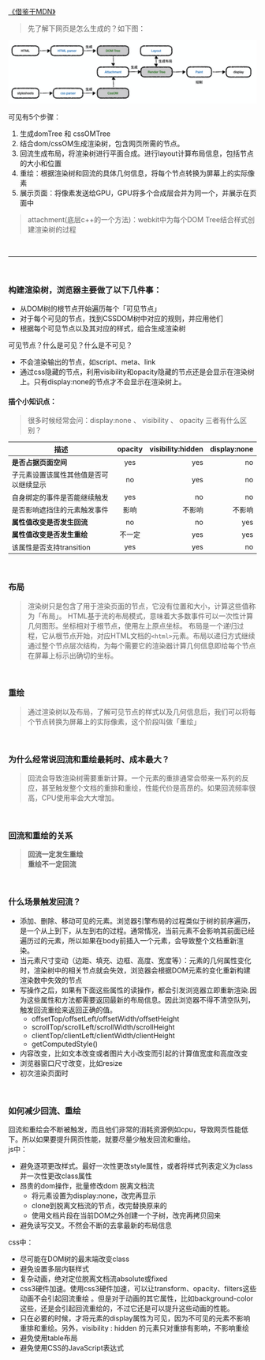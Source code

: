 [《借鉴于MDN》](https://cloud.tencent.com/developer/article/1372962 "MDN")

> 先了解下网页是怎么生成的？如下图：

![Alt text](./images/htmlRender/1.png)

可见有5个步骤：
1. 生成domTree 和 cssOMTree
2. 结合dom/cssOM生成渲染树，包含网页所需的节点。
3. 回流生成布局，将渲染树进行平面合成。进行layout计算布局信息，包括节点的大小和位置
4. 重绘：根据渲染树和回流的具体几何信息，将每个节点转换为屏幕上的实际像素
5. 展示页面：将像素发送给GPU，GPU将多个合成层合并为同一个，并展示在页面中

> attachment(底层c++的一个方法)：webkit中为每个DOM Tree结合样式创建渲染树的过程

<br/>

------

<br/>

### 构建渲染树，浏览器主要做了以下几件事：

- 从DOM树的根节点开始遍历每个「可见节点」
- 对于每个可见的节点，找到CSSDOM树中对应的规则，并应用他们
- 根据每个可见节点以及其对应的样式，组合生成渲染树

可见节点？什么是可见？什么是不可见？
- 不会渲染输出的节点，如script、meta、link
- 通过css隐藏的节点，利用visibility和opacity隐藏的节点还是会显示在渲染树上。只有display:none的节点才不会显示在渲染树上。


#### 插个小知识点：
> 很多时候经常会问：display:none 、 visibility 、 opacity 三者有什么区别？

| 描述  |     opacity      |  visibility:hidden  | display:none  |
|----------|:-----------------:|------------------:|-----------------:|
| <b>是否占据页面空间</b>  |     yes      |  yes  | no  |
| 子元素设置该属性其他值是否可以继续显示  |     no      |  yes  | no  |
| 自身绑定的事件是否能继续触发  |     yes      |  no  | no  |
| 是否影响遮挡住的元素触发事件  |     影响      |  不影响  | 不影响  |
| <b>属性值改变是否发生回流</b> |  no   |  no  | yes  |
| <b>属性值改变是否发生重绘</b>  |  不一定 |  yes  | yes  |
| 该属性是否支持transition  |     yes      |  yes  | no  |

<br/>

### 布局
> 渲染树只是包含了用于渲染页面的节点，它没有位置和大小，计算这些值称为「布局」。
HTML基于流的布局模式，意味着大多数事件可以一次性计算几何图形。坐标相对于根节点，使用左上原点坐标。
布局是一个递归过程，它从根节点开始，对应HTML文档的`<html>`元素。布局以递归方式继续通过整个节点层次结构，为每个需要它的渲染器计算几何信息即给每个节点在屏幕上标示出确切的坐标。
<br/>

### 重绘
> 通过渲染树以及布局，了解可见节点的样式以及几何信息后，我们可以将每个节点转换为屏幕上的实际像素，这个阶段叫做「重绘」

<br/>


### 为什么经常说回流和重绘最耗时、成本最大？
> 回流会导致渲染树需要重新计算。一个元素的重排通常会带来一系列的反应，甚至触发整个文档的重排和重绘，性能代价是高昂的。如果回流频率很高，CPU使用率会大大增加。

<br/>


### 回流和重绘的关系
> <b>回流一定发生重绘</b><br/>
<b>重绘不一定回流</b>

<br/>

### 什么场景触发回流？

- 添加、删除、移动可见的元素。浏览器引擎布局的过程类似于树的前序遍历，是一个从上到下，从左到右的过程。通常情况，当前元素不会影响其前面已经遍历过的元素，所以如果在body前插入一个元素，会导致整个文档重新渲染。
- 当元素尺寸变动（边距、填充、边框、高度、宽度等）：元素的几何属性变化时，渲染树中的相关节点就会失效，浏览器会根据DOM元素的变化重新构建渲染数中失效的节点
- 写操作之后，如果有下面这些属性的读操作，都会引发浏览器立即重新渲染.因为这些属性和方法都需要返回最新的布局信息。因此浏览器不得不清空队列，触发回流重绘来返回正确的值。
    - offsetTop/offsetLeft/offsetWidth/offsetHeight
    - scrollTop/scrollLeft/scrollWidth/scrollHeight
    - clientTop/clientLeft/clientWidth/clientHeight
    - getComputedStyle()
- 内容改变，比如文本改变或者图片大小改变而引起的计算值宽度和高度改变
- 浏览器窗口尺寸改变，比如resize
- 初次渲染页面时

<br/>



### 如何减少回流、重绘
回流和重绘会不断被触发，而且他们非常的消耗资源例如cpu，导致网页性能低下。所以如果要提升网页性能，就要尽量少触发回流和重绘。
<br/>
js中：
- 避免逐项更改样式。最好一次性更改style属性，或者将样式列表定义为class并一次性更改class属性
- 昂贵的dom操作，批量修改dom 脱离文档流
    - 将元素设置为display:none，改完再显示
    - clone到脱离文档流的节点，改完替换原来的
    - 使用文档片段在当前DOM之外创建一个子树，改完再拷贝回来
- 避免读写交叉。不然会不断的去拿最新的布局信息

css中：
- 尽可能在DOM树的最末端改变class
- 避免设置多层内联样式
- 复杂动画，绝对定位脱离文档流absolute或fixed
- css3硬件加速。使用css3硬件加速，可以让transform、opacity、filters这些动画不会引起回流重绘 。但是对于动画的其它属性，比如background-color这些，还是会引起回流重绘的，不过它还是可以提升这些动画的性能。
- 只在必要的时候，才将元素的display属性为可见，因为不可见的元素不影响重排和重绘。另外，visibility : hidden 的元素只对重排有影响，不影响重绘
- 避免使用table布局
- 避免使用CSS的JavaScript表达式


<br/>


